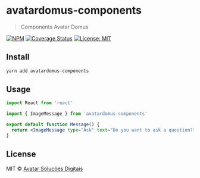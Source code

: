# avatardomus-components

> Components Avatar Domus

[![NPM](https://img.shields.io/npm/v/avatardomus-components.svg)](https://www.npmjs.com/package/avatardomus-components) [![Coverage Status](https://coveralls.io/repos/github/avatarsolucoes/avatardomus-components/badge.svg?branch=master)](https://coveralls.io/github/avatarsolucoes/avatardomus-components?branch=master) [![License: MIT](https://img.shields.io/badge/License-MIT-yellow.svg)](https://opensource.org/licenses/MIT)


## Install

```bash
yarn add avatardomus-components
```

## Usage

```jsx
import React from 'react'

import { ImageMessage } from 'avatardomus-components'

export default function Message() {
  return <ImageMessage type="Ask" text="Do you want to ask a question?" />
}
```

## License

MIT © [Avatar Solu&ccedil;&otilde;es Digitais](https://github.com/avatarsolucoes)
